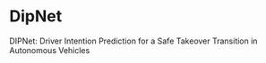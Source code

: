 # DipNet
 DIPNet: Driver Intention Prediction for a Safe Takeover Transition in Autonomous Vehicles
